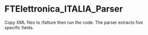 # FTElettronica_ITALIA_Parser

Copy XML files to /fatture
then run the code.
The parser extracts five specific fields.
